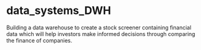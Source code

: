 # data_systems_DWH
Building a data warehouse to create a stock screener containing financial data which will help investors make informed decisions through comparing the finance of companies. 
